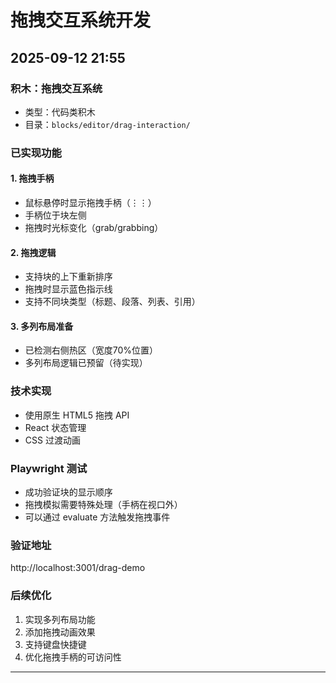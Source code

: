 # 拖拽交互系统开发

## 2025-09-12 21:55

### 积木：拖拽交互系统
- 类型：代码类积木
- 目录：`blocks/editor/drag-interaction/`

### 已实现功能

#### 1. 拖拽手柄
- 鼠标悬停时显示拖拽手柄（⋮⋮）
- 手柄位于块左侧
- 拖拽时光标变化（grab/grabbing）

#### 2. 拖拽逻辑
- 支持块的上下重新排序
- 拖拽时显示蓝色指示线
- 支持不同块类型（标题、段落、列表、引用）

#### 3. 多列布局准备
- 已检测右侧热区（宽度70%位置）
- 多列布局逻辑已预留（待实现）

### 技术实现
- 使用原生 HTML5 拖拽 API
- React 状态管理
- CSS 过渡动画

### Playwright 测试
- 成功验证块的显示顺序
- 拖拽模拟需要特殊处理（手柄在视口外）
- 可以通过 evaluate 方法触发拖拽事件

### 验证地址
http://localhost:3001/drag-demo

### 后续优化
1. 实现多列布局功能
2. 添加拖拽动画效果
3. 支持键盘快捷键
4. 优化拖拽手柄的可访问性

----